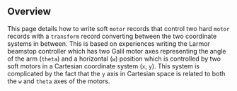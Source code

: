 ## Overview
This page details how to write soft `motor` records that control two hard `motor` records with a `transform` record converting between the two coordinate systems in between. This is based on experiences writing the Larmor beamstop controller which has two Galil motor axes representing the angle of the arm (`theta`) and a horizontal (`w`) position which is controlled by two soft motors in a Cartesian coordinate system (`x`, `y`). This system is complicated by the fact that the `y` axis in Cartesian space is related to both the `w` and `theta` axes of the motors.

